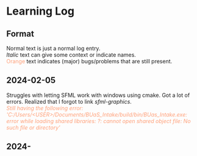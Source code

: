 # Learning Log

## Format
Normal text is just a normal log entry.  
_Italic_ text can give some context or indicate names.  
<span style="color:lightsalmon">Orange</span> text indicates (major) bugs/problems that are still present.

## 2024-02-05
Struggles with letting SFML work with windows using cmake. Got a lot of errors. Realized that I forgot to link _sfml-graphics_.  
<span style="color:lightsalmon">_Still having the following error: 'C:/Users/\<USER>/Documents/BUaS_Intake/build/bin/BUas_Intake.exe: error while loading shared libraries: ?: cannot open shared object file: No such file or directory'_</span>

## 2024-
